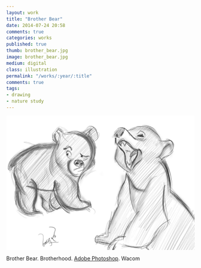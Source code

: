 ```yaml
---
layout: work
title: "Brother Bear"
date: 2014-07-24 20:58
comments: true
categories: works
published: true
thumb: brother_bear.jpg
image: brother_bear.jpg
medium: digital
class: illustration
permalink: "/works/:year/:title"
comments: true
tags:
- drawing
- nature study
---
```

<img src="/images/works/brother_bear.jpg" align="middle"/>

Brother Bear. Brotherhood. [Adobe Photoshop](https://www.facebook.com/Photoshop). Wacom